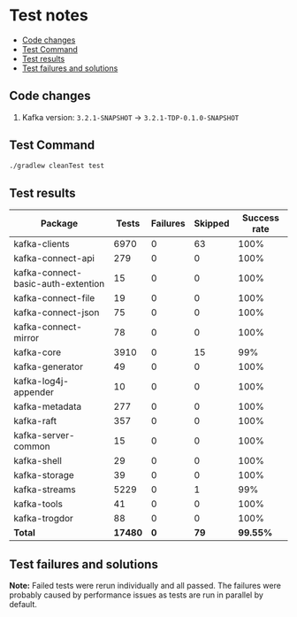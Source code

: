 # Test notes

- [Code changes](#code-changes)
- [Test Command](#test-command)
- [Test results](#test-results)
- [Test failures and solutions](#test-failures-and-solutions)

## Code changes

1. Kafka version: `3.2.1-SNAPSHOT` → `3.2.1-TDP-0.1.0-SNAPSHOT`

## Test Command

```bash
./gradlew cleanTest test
```

## Test results

| Package                            | Tests     | Failures | Skipped | Success rate |
| ---------------------------------- | --------- | -------- | ------- | ------------ |
| kafka-clients                      | 6970      | 0        | 63      | 100%         |
| kafka-connect-api                  | 279       | 0        | 0       | 100%         |
| kafka-connect-basic-auth-extention | 15        | 0        | 0       | 100%         |
| kafka-connect-file                 | 19        | 0        | 0       | 100%         |
| kafka-connect-json                 | 75        | 0        | 0       | 100%         |
| kafka-connect-mirror               | 78        | 0        | 0       | 100%         |
| kafka-core                         | 3910      | 0        | 15      | 99%          |
| kafka-generator                    | 49        | 0        | 0       | 100%         |
| kafka-log4j-appender               | 10        | 0        | 0       | 100%         |
| kafka-metadata                     | 277       | 0        | 0       | 100%         |
| kafka-raft                         | 357       | 0        | 0       | 100%         |
| kafka-server-common                | 15        | 0        | 0       | 100%         |
| kafka-shell                        | 29        | 0        | 0       | 100%         |
| kafka-storage                      | 39        | 0        | 0       | 100%         |
| kafka-streams                      | 5229      | 0        | 1       | 99%          |
| kafka-tools                        | 41        | 0        | 0       | 100%         |
| kafka-trogdor                      | 88        | 0        | 0       | 100%         |
| **Total**                          | **17480** | **0**    | **79**  | **99.55%**   |

## Test failures and solutions

**Note:** Failed tests were rerun individually and all passed. The failures were probably caused by performance issues as tests are run in parallel by default.
